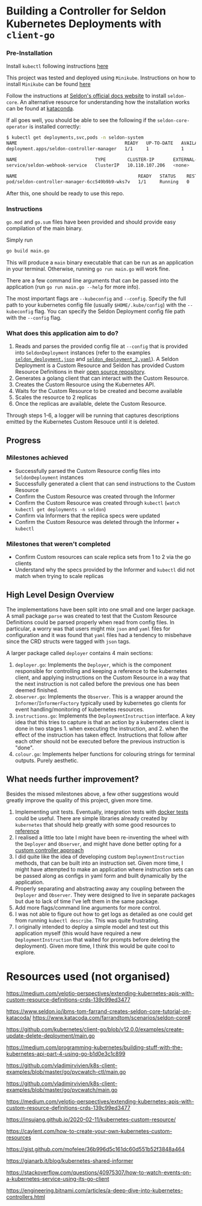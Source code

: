 # Building a Controller for Seldon Kubernetes Deployments with `client-go`

### Pre-Installation
Install `kubectl` following instructions [here](https://kubernetes.io/docs/tasks/tools/install-kubectl/)

This project was tested and deployed using `Minikube`. Instructions on how to install `Minikube` can be found [here](https://minikube.sigs.k8s.io/docs/start/)

Follow the instructions at [Seldon's official docs website](https://docs.seldon.io/projects/seldon-core/en/v1.1.0/workflow/quickstart.html) to install `seldon-core`. An alternative resource for understanding how the installation works can be found at [kataconda](https://www.katacoda.com/farrandtom/scenarios/seldon-core).

If all goes well, you should be able to see the following if the `seldon-core-operator` is installed correctly:
```bash
$ kubectl get deployments,svc,pods -n seldon-system 
NAME                                        READY   UP-TO-DATE   AVAILABLE   AGE
deployment.apps/seldon-controller-manager   1/1     1            1           3h

NAME                             TYPE        CLUSTER-IP       EXTERNAL-IP   PORT(S)   AGE
service/seldon-webhook-service   ClusterIP   10.110.107.206   <none>        443/TCP   3h

NAME                                             READY   STATUS    RESTARTS   AGE
pod/seldon-controller-manager-6cc549b9b9-wks7v   1/1     Running   0          3h

```

After this, one should be ready to use this repo.

### Instructions
`go.mod` and `go.sum` files have been provided and should provide easy compilation of the main binary.

Simply run 
```bash
go build main.go
```

This will produce a `main` binary executable that can be run as an application in your terminal. Otherwise, running `go run main.go` will work fine.

There are a few command line arguments that can be passed into the application (run `go run main.go --help` for more info).

The most important flags are `--kubeconfig` and `--config`. Specify the full path to your kubernetes config file (usually `$HOME/.kube/config`) with the `--kubeconfig` flag. You can specify the Seldon Deployment config file path with the `--config` flag.


### What does this application aim to do?
1. Reads and parses the provided config file at `--config` that is provided into `SeldonDeployment` instances (refer to the examples [`seldon_deployment.json`](seldon_deployment.json) and [`seldon_deployment_2.yaml`](seldon_deployment_2.yaml)). A Seldon Deployment is a Custom Resource and Seldon has provided Custom Resource Definitions in their [open source repository](https://github.com/SeldonIO/seldon-core/tree/master). 
2. Generates a golang client that can interact with the Custom Resource.
3. Creates the Custom Resource using the Kubernetes API.
4. Waits for the Custom Resource to be created and become available
5. Scales the resource to 2 replicas
6. Once the replicas are available, delete the Custom Resource.

Through steps 1-6, a logger will be running that captures descriptions emitted by the Kubernetes Custom Resouce until it is deleted.


## Progress
### Milestones achieved
* Successfully parsed the Custom Resource config files into `SeldonDeployment` instances
* Successfully generated a client that can send instructions to the Custom Resource
* Confirm the Custom Resource was created through the Informer
* Confirm the Custom Resource was created through `kubectl` (`watch kubectl get deployments -n seldon`)
* Confirm via Informers that the replica specs were updated
* Confirm the Custom Resource was deleted through the Informer + `kubectl`


### Milestones that weren't completed
* Confirm Custom resources can scale replica sets from 1 to 2 via the go clients
* Understand why the specs provided by the Informer and `kubectl` did not match when trying to scale replicas


## High Level Design Overview
The implementations have been split into one small and one larger package. A small package `parse` was created to test that the Custom Resource Definitions could be parsed properly when read from config files. In particular, a worry was that users might mix `json` and `yaml` files for configuration and it was found that `yaml` files had a tendency to misbehave since the CRD structs were tagged with `json` tags.

A larger package called `deployer` contains 4 main sections:
1. `deployer.go`: Implements the `Deployer`, which is the component responsible for controlling and keeping a reference to the kubernetes client, and applying instructions on the Custom Resource in a way that the next instruction is not called before the previous one has been deemed finished.
2. `observer.go`: Implements the `Observer`. This is a wrapper around the `Informer`/`InformerFactory` typically used by kubernetes go clients for event handling/monitoring of kubernetes resources. 
3. `instructions.go`: Implements the `DeploymentInstruction` interface. A key idea that this tries to capture is that an action by a kubernetes client is done in two stages 1. when executing the instruction, and 2. when the effect of the instruction has taken effect. Instructions that follow after each other should not be executed before the previous instruction is "done".
4. `colour.go`: Implements helper functions for colouring strings for terminal outputs. Purely aesthetic.


## What needs further improvement?
Besides the missed milestones above, a few other suggestions would greatly improve the quality of this project, given more time.
1. Implementing unit tests. Eventually, integration tests with [docker tests](https://github.com/ory/dockertest) could be useful. There are simple libraries already created by `kubernetes` that should help greatly with some good resources to [reference](https://itnext.io/testing-kubernetes-go-applications-f1f87502b6ef)
2. I realised a little too late I might have been re-inventing the wheel with the `Deployer` and `Observer`, and might have done better opting for a [custom controller approach](https://medium.com/speechmatics/how-to-write-kubernetes-custom-controllers-in-go-8014c4a04235)
3. I did quite like the idea of developing custom `DeploymentInstruction` methods, that can be built into an instruction set. Given more time, I might have attempted to make an application where instruction sets can be passed along as configs in yaml form and built dynamically by the application. 
4. Properly separating and abstracting away any coupling between the `Deployer` and `Observer`. They were designed to live in separate packages but due to lack of time I've left them in the same package. 
5. Add more flags/command line arguments for more control. 
6. I was not able to figure out how to get logs as detailed as one could get from running `kubectl describe`. This was quite frustrating.
7. I originally intended to deploy a simple model and test out this application myself (this would have required a new `DeploymentInstruction` that waited for prompts before deleting the deployment). Given more time, I think this would be quite cool to explore.

# Resources used (not organised)

https://medium.com/velotio-perspectives/extending-kubernetes-apis-with-custom-resource-definitions-crds-139c99ed3477

https://www.seldon.io/ibms-tom-farrand-creates-seldon-core-tutorial-on-katacoda/
https://www.katacoda.com/farrandtom/scenarios/seldon-core#

https://github.com/kubernetes/client-go/blob/v12.0.0/examples/create-update-delete-deployment/main.go

https://medium.com/programming-kubernetes/building-stuff-with-the-kubernetes-api-part-4-using-go-b1d0e3c1c899

https://github.com/vladimirvivien/k8s-client-examples/blob/master/go/pvcwatch-ctl/main.go

https://github.com/vladimirvivien/k8s-client-examples/blob/master/go/pvcwatch/main.go

https://medium.com/velotio-perspectives/extending-kubernetes-apis-with-custom-resource-definitions-crds-139c99ed3477

https://insujang.github.io/2020-02-11/kubernetes-custom-resource/

https://caylent.com/how-to-create-your-own-kubernetes-custom-resources

https://gist.github.com/mofelee/36b996d5c161dc60d551b52f3848a464

https://gianarb.it/blog/kubernetes-shared-informer

https://stackoverflow.com/questions/40975307/how-to-watch-events-on-a-kubernetes-service-using-its-go-client

https://engineering.bitnami.com/articles/a-deep-dive-into-kubernetes-controllers.html

